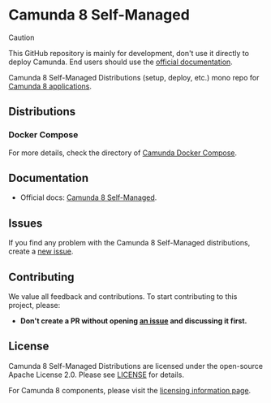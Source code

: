 # Camunda 8 Self-Managed

> [!CAUTION]
>
> This GitHub repository is mainly for development, don't use it directly to deploy Camunda. End users should use the [official documentation](https://docs.camunda.io/docs/self-managed/about-self-managed/).

Camunda 8 Self-Managed Distributions (setup, deploy, etc.) mono repo for [Camunda 8 applications](https://github.com/camunda/camunda).

## Distributions

### Docker Compose

For more details, check the directory of [Camunda Docker Compose](./docker-compose/).

## Documentation

- Official docs: [Camunda 8 Self-Managed](https://docs.camunda.io/docs/self-managed/about-self-managed/).

## Issues

If you find any problem with the Camunda 8 Self-Managed distributions, create a [new issue](https://github.com/camunda/camunda-distributions/issues).

## Contributing

We value all feedback and contributions. To start contributing to this project, please:

- **Don't create a PR without opening [an issue](https://github.com/camunda/camunda-distributions/issues/new/choose)
  and discussing it first.**

## License

Camunda 8 Self-Managed Distributions are licensed under the open-source Apache License 2.0.
Please see [LICENSE](LICENSE) for details.

For Camunda 8 components, please visit the
[licensing information page](https://docs.camunda.io/docs/reference/licenses).
